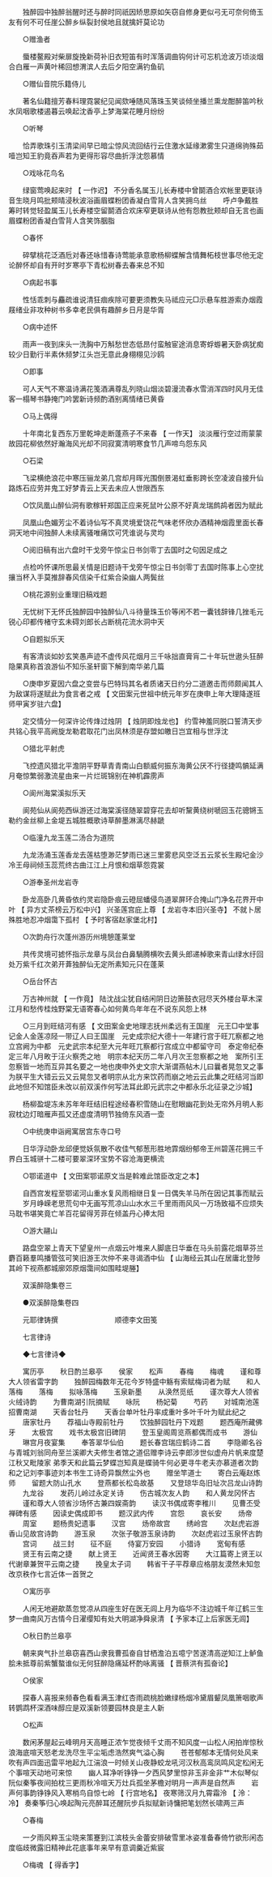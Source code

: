 <!-- { "loadSidebar": true } -->
　　独醉园中独醉翁醒时还与醉时同祇因矫思原如矢窃自修身更似弓无可奈何倚玉友有何不可任崖公醉乡纵裂封侯地且就擒奸莫论功 

　　○赠渔者 

　　蜃楼鳌殿对柴扉旋挽新荷补旧衣短笛有时浑落调曲钩何计可忘机沧波万顷淡烟合白雁一声黄叶稀回想渭滨人去后夕阳空满钓鱼矶 

　　○赠仙音院乐籍侍儿 

　　著名仙籍擅芳春料理霓裳纪见闻欬唾随风落珠玉笑谈倾坐播兰熏龙酣醉笛吟秋水凤咽歌楼遏暮云唤起沈香亭上梦海棠花睡月纷纷 

　　○听琴 

　　恰弄歌珠引玉清梁间早已暗尘惊风流回结行云住激水延缘漱雾生只道绵驹殊茹噎岂知王豹竟吞声若为更得形容尽曲折浮沈怨慕情 

　　○戏咏花鸟名 

　　绿窗莺唤起来时 【 一作迟】 不分香名属玉儿长寿楼中曾鬬酒合欢帐里更联诗音生晓月鸣批颊晴浸秋波浴画眉蝶粉团香凝白雪背人含笑拥乌丝 
　　呼卢争戴胜筹时转觉轻盈属玉儿长寿楼空留鬬酒合欢床窄更联诗从他有怨教批颊却自无言也画眉蝶粉团香凝白雪背人含笑饰胭脂 

　　○春怀 

　　碎擘桃花泛酒卮对春还咏惜春诗莺能承意歌杨柳蝶解含情舞柘枝世事尽他无定论醉怀却自有开时岁寒亭下青松树春去春来总不知 

　　○病起书事 

　　性恬乖刺与麤疏谁说清狂痼疾除可要更须教失马祗应元□示悬车胜游索办烟霞屐绪业非攻种树书多幸老民俱有趣醉乡日月是华胥 

　　○病中述怀 

　　雨声一夜到床头一洗胸中万斛愁世态低昂付蛮触宦途消息寄蜉蝣暑天卧病犹痴较少日勤行半素休频梦江头岂无意此身栩栩见沙鸥 

　　○即事 

　　可人天气不寒温诗满花笺酒满尊乱列晓山烟淡碧漫流春水雪消浑四时风月无佳客一榻琴书静掩门吟罢新诗频酌酒别离情绪已黄昏 

　　○马上偶得 

　　十年南北复西东万里乾坤走断蓬燕子不来春 【 一作天】 淡淡雁行空过雨蒙蒙故园花柳依然好瀚海风光却不同寂寞清明寒食节几声啼鸟怨东风 

　　○石梁 

　　飞梁横绝浪花中寒压骊龙弟几宫却月晖光围倒景渴虹垂影跨长空凌波自接升仙路炼石应劳并鬼工好梦青云上天去未应人世限西东 

　　○饮凤凰山醉仙洞有歌稼轩郑国正应来死鼠叶公原不好真龙瑞鹧鸪者因为赋此 

　　凤凰山色媚芳尘不着诗仙写不真灵境爱饶花气味老怀欣办酒精神烟霞里面长春洞天地中间独醉人未续离骚唯痛饮可凭谁说与灵均 

　　○阅旧稿有出六盘时干戈旁午惊尘日书剑零丁去国时之句因足成之 

　　点检吟怀课所思最关情是旧题诗干戈旁午惊尘日书剑零丁去国时陈事上心空扰攘当杯入手莫推辞春风信染千红紫合染幽人两鬓丝 

　　○桃花源别业重理旧稿戏题 

　　无忧树下无怀氏独醉园中独醉仙八斗待量珠玉价等闲不若一囊钱辞锋几挫毛元锐心印都传楮守玄未碍刘郎长占断桃花流水洞中天 

　　○自题拟乐天 

　　有客清谈如妙玄笑愚声迹不虚传风花烟月三千咏拙直膏肓二十年玩世遨头狂醉隐果真称首浪游仙不知乐圣轩窗下解到南华弟几篇 

　　○庚申岁夏因六盘之变尝与巴特玛其名者质诸天日约分二道邀击而师颇闻其人为敌谋将遂赋此为食言者之戒 【 文田案元世祖中统元年岁在庚申上年大理降遂班师甲寅岁驻六盘】 

　　定交情分一何深许论传烽过烛阴 【 烛阴即烛龙也】 约雪神羞同脱口誓清天步共铭心我平高阙旋龙勒君取花门出凤林须是存盟如皦日岂宜相与世浮沈 

　　○猎北平射虎 

　　飞控遗风猎北平澹阴平野草青青南山白额威何振东海黄公厌不行径捷鸣髇延满月奄惊繁弱激流星由来一片烂斑锦别在神机霹雳声 

　　○阆州海棠溪拟乐天 

　　阆苑仙从阆苑西纵游还过海棠溪径随翠碧穿花去却听黧黄绕树嗁回玉花骢锵玉勒约金丝柳上金堤五城胜概歌诗草醉墨淋漓尽赫蹏 

　　○临潼九龙玉莲二汤合为道院 

　　九龙汤涌玉莲香龙去莲枯堕渺茫梦雨已迷三里雾悲风空泛五云浆长生殿圮金沙冷王母祠倾玉蕊荒终古曲江江上月恨和烟草怨霓裳 

　　○游奉圣州龙岩寺 

　　卧龙高卧几黄昏依约灵岩隐卧痕云磴屈蟠侵鸟道翠屏环合掩山门净名花界开中叶 【 异方丈茶榜云万松中兴】 兴圣莲宫庇上尊 【 龙岩寺本旧兴圣寺】 不就卜居殊胜地忍冲烟霭下孤村 【 予时客宿赵家堡北村】 

　　○次韵舟行次蓬州游历州境憩蓬莱堂 

　　共传灵境可摅怀指示龙章与凤台白鼻騧腾横吹去黄头郎递棹歌来青山绿水纡回处万紫千红次弟开葊独醉仙无定所素知元只在蓬莱 

　　○岳台怀古 

　　万古神州就 【 一作竟】 陆沈战尘犹自结闲阴日边箫鼓衣冠尽天外楼台草木深江月和愁传桂烛野棠无语寄春心如何黄鸟年年在不说东风怨上林 

　　○三月到旺结河有感 【 文田案金史地理志抚州柔远有王国崖　元王□中堂事记金人金莲凉陉一带辽人曰王国崖　元史成宗纪大德十一年建行宫于旺兀察都之地立宫阙为中都　元史武宗本纪至大元年旺兀察都行宫成立中都留守司　泰定帝纪泰定三年八月畋于汪火察秃之地　明宗本纪天历二年八月次王忽察都之地　案所引王忽察皆一地而互异其名要之一地也庚申外史文宗大渐谓燕帖木儿曰曩者晃忽叉之事为朕平生大错云云又云晃忽叉者明宗从北方来饮药而崩之地云云此集之旺结河当即此地但不知馆臣未改以前双溪作何写法耳此即元武宗之中都永乐北征录之沙城】 

　　杨柳盈堤冻未苏年年旺结旧程途经春积雪随山在慰眼幽花到处无帘外月明人影寂枕边灯暗雁声孤又还虚度清明节独倚东风酒一壶 

　　○中统庚申诣阙寓居宫东寺口号 

　　日华浮动卧龙邱便觉妖氛散不收佳气郁葱形胜地霏烟纷郁帝王州碧莲花拥三千界白玉城骈十二楼可要翠深环宝势不容沧海更横流 

　　○鄂诺道中 【 文田案鄂诺原文当是斡难此馆臣改定之本】 

　　自西宫发程至鄂诺河山重水复风雨相继日复一日偶失羊马所在因记其事而赋云 
　　岁月峥嵘老思荒句中无画写荒凉山山水水三千里雨雨风风一万场致福不应烦失马耽书堪笑竟亡羊百花留得芳菲在倾盖丹心捧太阳 

　　○游大翮山 

　　路盘空翠上青天下望皇州一点烟云叶堆来人脚底日华垂在马头前露花烟草芬兰麝百籁羣鸣播管弦可笑旧游王次仲不来寻谒酒中仙 【 山海经云其山在居庸北登陟其岭下视燕都城廓郊原烟霭间如围畦堤塍】 

　　双溪醉隐集卷三 

　　●双溪醉隐集卷四 

　　元耶律铸撰　　　　　　　　顺德李文田笺 

　　七言律诗 

　　◆七言律诗◆ 

　　寓历亭 
　　秋日酌兰皋亭 
　　侯家 
　　松声 
　　春梅 
　　梅魂 
　　谨和尊大人领省雷字韵 
　　独醉园梅数年无花今岁特盛中觞有索赋梅词者为赋 
　　和人落梅 
　　落梅 
　　拟咏落梅 
　　玉泉新墨 
　　从涣然觅纸 
　　谨次尊大人领省火绒诗韵 
　　为曹南湖引阮摘赋 
　　咏阮 
　　杨妃菊 
　　芍药 
　　对城南池莲招曹南湖 
　　天香台牡丹 
　　天香台单叶牡丹率成重叶多叶千叶为赋此纪之 
　　唐家牡丹 
　　荐福山寺殿前牡丹 
　　饮独醉园牡丹下戏题 
　　题西庵所藏佛牙 
　　太极宫 
　　戏书太极宫旧碑阴 
　　登玉皇阁周览燕都偶而成书 
　　游仙 
　　琳宫月夜宴集 
　　奉答翠华仙伯 
　　题长春宫瑞应鹤诗二首 
　　李隐卿名谷与青城刘翁同舟至兰溪卿大夫修生者馆之道侣赠李诗云李郎涉世似虚舟片帆来度楚江秋又毗陵家 弟季天和此篇云梦蝶岂知真是蝶骑牛何必更寻牛老夫亦慕道者次韵和之记刘李事迹刘本书生工诗奇异飘然尘外也 
　　赠坐竿道士 
　　寄白云庵赵炼师 
　　留题大防山孔水 
　　登燕都长松岛故基 
　　又登琼华岛旧址次吕龙山诗韵 
　　九龙谷 
　　发药儿岭过永定关诗 
　　伤古城次友人韵 
　　和人黄龙冈怀古 
　　谨和尊大人领省沙场怀古兼四娱斋韵 
　　读汉书偶成寄李稚川 
　　见曹丕受禅碑有感 
　　因读史偶成即书 
　　题汉武内传 
　　宫怨 
　　哀长安 
　　炀帝 
　　周室 
　　题杨贵妃遗事 
　　汉宫 
　　炀帝故宫 
　　绣岭宫 
　　次赵虎岩游香山见故宫诗韵 
　　游玉泉 
　　次张子敬游玉泉诗韵 
　　次赵虎岩过玉泉怀古韵 
　　宫词 
　　战三封 
　　征不庭 
　　侍宴万安园 
　　小猎诗 
　　宽甸有感 
　　贤王有云南之捷 
　　献上贤王 
　　近闻贤王春水因寄 
　　大江篇寄上贤王以代谢章兼贺平云南之捷 
　　挽皇太子词 
　　韩省干子平荐章应格朋友漠然未知忽改京秩作七言近体一首贺之 

　　○寓历亭 

　　人闲无地避歊蒸忽觉凉从四座生好在医无闾上月为临华不注边城千年辽鹤三生梦一曲南风万古情今日濯缨知有处大明湖净舜泉清 【 予家本辽上后家医无闾】 

　　○秋日酌兰皋亭 

　　朝来爽气扑兰皋窃喜西山隶我曹孤奋自甘栖澹泊五噫宁苦遂清高逆知江上鲈鱼脍未抵尊前紫蟹螯谁似无何狂醉隐痛延杯酌咏离骚 【 晋蔡洪有孤奋论】 

　　○侯家 

　　探春人喜报来频春色看看满玉津红杏雨疏桃脸嫩绿杨烟冷黛眉颦凤凰箫咽歌声转鹦鹉杯深酒味醇应是双溪新领要园林良是主人新 

　　○松声 

　　数闲茅屋起云峰明月天高睡正浓乍觉夜倾千丈雨不知风度一山松人闲拍岸惊秋浪海底喧天怒老龙洗尽生平尘垢虑浩然爽气溢心胸 
　　苍苍郁郁本无情何处风来吹有声四面迅雷平地起九江湍浪一时倾关山夜静蛟龙吼河汉秋高鸾凤鸣风定松闲无个事喧天动地可来惊 
　　幽人耳净听铮铮一夕西风梦里惊非玉非金非艹木似琴似阮似秦筝夜间拍枕三更雨秋冷喧天万灶兵孤坐茅檐对明月一声声是自然声 
　　岩声何事韵铮铮风入寒梢鸟自惊七岭 【 行宫地名】 夜寒筛汉月九霄霜泠 【 泠：冷】 奏秦筝归心唤起陶元亮醉耳还醒阮步兵拟赋新诗慵把笔划然长啸两三声 

　　○春梅 

　　一夕雨风粹玉尘晓来策蹇到江滨枝头金蕾安排破雪里冰姿准备春倚竹欲形闲态度临歧微露旧精神此花底事年来早有意调羹近紫宸 

　　○梅魂 【 得香字】 

